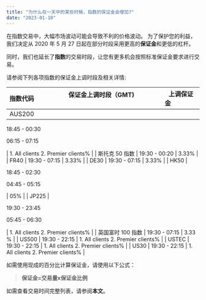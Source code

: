 ```yaml
---
title: "为什么在一天中的某些时候，指数的保证金会增加?"
date: "2023-01-10"
---
```


在指数交易中，大幅市场波动可能会导致不利的价格波动。 为了保护您的利益，我们决定从 2020 年 5 月 27 日起在部分时段采用更高的**保证金**和更低的杠杆。

同时，我们也延长了**指数**的交易时段，让您有更多机会按照标准保证金要求进行交易。

请参阅下列各项指数的保证金上调时段及相关详情:

| **指数代码** |                  **保证金上调时段（GMT)**     |               **上调保证金**   |
| --- | --- | --- |
| AUS200 | 
18:45 - 00:30

06:15 - 07:15

 | 1. All clients 2. Premier clients% |
| 斯托克 50 指数 | 19:30 - 00:20 | 3.33% |
| FR40 | 19:30 - 07:15 | 3.33% |
| DE30 | 19:30 - 07:15 | 3.33% |
| HK50 | 

18:45 - 02:30

04:45 - 05:15

 | 05% |
| JP225 | 

19:30 - 23:45

05:45 - 06:30

 | 1. All clients 2. Premier clients% |
| 英国富时 100 指数 | 19:30 - 07:15 | 3.33 % |
| US500 | 19:30 - 22:15 | 1. All clients 2. Premier clients% |
| USTEC | 19:30 - 22:15 | 1. All clients 2. Premier clients% |
| US30 | 19:30 - 22:15 | 1. All clients 2. Premier clients% |

如需使用现成的百分比计算保证金，请使用以下公式：

> **保证金=交易量x保证金比例**

如需查看交易时间完整列表，请参阅**本文**。
